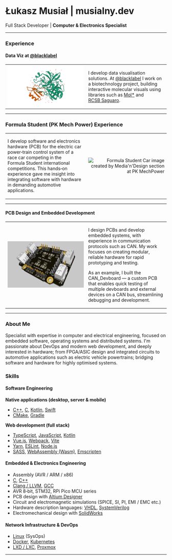 # Łukasz Musiał | musialny.dev

Full Stack Developer | **Computer & Electronics Specialist**

---

### Experience

#### Data Viz at [@blacklabel](https://github.com/blacklabel) 
<table>
  <tr>
    <td width="50%" style="text-align: right;">
      <img src="1acb.png"
           alt="1ACB Render with Cartoon Shading"
           style="max-width: 100%;">
    </td>
    <td width="50%">
      <p>
        I develop data visualisation solutions. At <a href="https://github.com/blacklabel">@blacklabel</a> I work on a biotechnology project, building interactive molecular visuals using libraries such as <a href="https://molstar.org/">Mol*</a> and <a href="https://github.com/rcsb/rcsb-saguaro">RCSB Saguaro</a>.
      </p>
    </td>
  </tr>
</table>

---

### Formula Student (PK Mech Power) Experience

<table>
  <tr>
    <td width="50%">
      <p>
        I develop software and electronics hardware (PCB) for the electric car power‑train control system of a race car competing in the Formula Student international competitions. This hands‑on experience gave me insight into integrating software with hardware in demanding automotive applications.
      </p>
    </td>
    <td width="50%" style="text-align: right;">
      <img src="Formula%C2%A0Student%20Car%20image%20created%20by%20Media'n'Design%20section%20at%20PK%20MechPower.jpg" alt="Formula Student Car image created by Media'n'Design section at PK MechPower" style="max-width: 100%;">
    </td>
  </tr>
</table>

---

#### PCB Design and Embedded Development
<table>
  <tr>
    <td width="50%" style="text-align: right;">
      <img src="can_devboard_render.png"
           alt="Render of the CAN_Devboard"
           style="max-width: 100%;">
    </td>
    <td width="50%">
      <p>
I design PCBs and develop embedded systems, with experience in communication protocols such as CAN. My work focuses on creating modular, reliable hardware for rapid prototyping and testing.

As an example, I built the CAN_Devboard — a custom PCB that enables quick testing of multiple devboards and external devices on a CAN bus, streamlining debugging and development.
      </p>
    </td>
  </tr>
</table>

---

### About Me

Specialist with expertise in computer and electrical engineering, focused on embedded software, operating systems and distributed systems. I'm passionate about DevOps and modern web development, and deeply interested in hardware; from FPGA/ASIC design and integrated circuits to automotive applications such as electric vehicle powertrains; bridging software and hardware for highly optimised systems.

### Skills

#### Software Engineering

**Native applications (desktop, server & mobile)**

- [C++](https://isocpp.org), [C](https://en.wikipedia.org/wiki/C_(programming_language)), [Kotlin](https://kotlinlang.org), [Swift](https://swift.org)
- [CMake](https://cmake.org), [Gradle](https://gradle.org)

**Web development (full stack)**

- [TypeScript](https://www.typescriptlang.org), [JavaScript](https://developer.mozilla.org/en-US/docs/Web/JavaScript), [Kotlin](https://kotlinlang.org)
- [Vue.js](https://vuejs.org), [Webpack](https://webpack.js.org), [Vite](https://vitejs.dev)
- [Yarn](https://yarnpkg.com), [ESLint](https://eslint.org), [Node.js](https://nodejs.org)
- [SASS](https://sass-lang.com), [WebAssembly (Wasm)](https://webassembly.org), [Emscripten](https://emscripten.org)

#### Embedded & Electronics Engineering

- Assembly (AVR / ARM / x86)
- [C](https://en.wikipedia.org/wiki/C_(programming_language)), [C++](https://isocpp.org)
- [Clang / LLVM](https://llvm.org), [GCC](https://gcc.gnu.org)
- AVR 8‑bit, STM32, RPi Pico MCU series
- PCB design with [Altium Designer](https://www.altium.com/altium-designer)
- Circuit and electromagnetic simulations (SPICE, SI, PI, EMI / EMC etc.)
- Hardware description languages: [VHDL](https://en.wikipedia.org/wiki/VHDL), [SystemVerilog](https://en.wikipedia.org/wiki/SystemVerilog)
- Electromechanical design with [SolidWorks](https://www.solidworks.com)

#### Network Infrastructure & DevOps

- [Linux](https://www.linux.org) (SysOps)
- [Docker](https://www.docker.com), [Kubernetes](https://kubernetes.io)
- [LXD / LXC](https://linuxcontainers.org), [Proxmox](https://www.proxmox.com)

---
